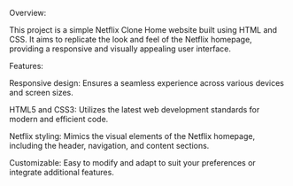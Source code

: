 Overview:


This project is a simple Netflix Clone Home website built using HTML and CSS. It aims to replicate the look and feel of the Netflix homepage, providing a responsive and visually appealing user interface.

Features:


Responsive design: Ensures a seamless experience across various devices and screen sizes.

HTML5 and CSS3: Utilizes the latest web development standards for modern and efficient code.

Netflix styling: Mimics the visual elements of the Netflix homepage, including the header, navigation, and content sections.

Customizable: Easy to modify and adapt to suit your preferences or integrate additional features.
